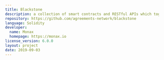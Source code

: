 ```yaml
---
title: Blackstone
description: a collection of smart contracts and RESTful APIs which together form the basis for the Agreements Network
repository: https://github.com/agreements-network/blackstone
language: Solidity
developer:
  name: Monax
  homepage: https://monax.io
license_version: 6.0.0
layout: project
date: 2019-09-03
---
```

